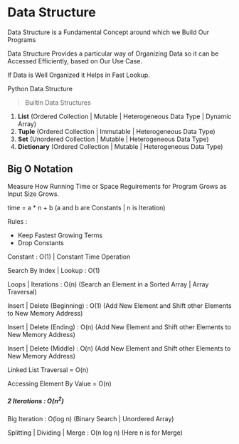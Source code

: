 # Data Structure

Data Structure is a Fundamental Concept around which we Build Our Programs

Data Structure Provides a particular way of Organizing Data so it can be Accessed Efficiently, based on Our Use Case.

If Data is Well Organized it Helps in Fast Lookup.

Python Data Structure

> Builtin Data Structures

1. **List** (Ordered Collection | Mutable | Heterogeneous Data Type | Dynamic Array) 
2. **Tuple** (Ordered Collection | Immutable | Heterogeneous Data Type)
3. **Set** (Unordered Collection | Mutable | Heterogeneous Data Type)
4. **Dictionary** (Ordered Collection | Mutable | Heterogeneous Data Type)

## Big O Notation

Measure How Running Time or Space Reguirements for Program Grows as Input Size Grows.

time = a * n + b  (a and b are Constants | n is Iteration)

Rules :
- Keep Fastest Growing Terms
- Drop Constants

Constant : O(1) | Constant Time Operation

Search By Index | Lookup : O(1)

Loops | Iterations : O(n) (Search an Element in a Sorted Array | Array Traversal)

Insert | Delete (Beginning) : O(1) (Add New Element and Shift other Elements to New Memory Address)

Insert | Delete (Ending) : O(n) (Add New Element and Shift other Elements to New Memory Address)

Insert | Delete (Middle) : O(n) (Add New Element and Shift other Elements to New Memory Address)

Linked List Traversal = O(n)

Accessing Element By Value = O(n)

<h5>2 Iterations : O(n<sup>2</sup>)</h5>

Big Iteration : O(log n) (Binary Search | Unordered Array)

Splitting | Dividing | Merge : O(n log n) (Here n is for Merge)



